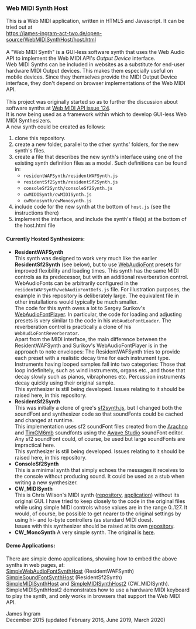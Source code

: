### Web MIDI Synth Host
This is a Web MIDI application, written in HTML5 and Javascript. It can be tried out at <br />
https://james-ingram-act-two.de/open-source/WebMIDISynthHost/host.html <br />
<br />
A "Web MIDI Synth" is a GUI-less software synth that uses the Web Audio API to implement the Web MIDI API's _Output Device_ interface.<br />
Web MIDI Synths can be included in websites as a substitute for end-user hardware MIDI Output devices. This makes them especially useful on mobile devices. Since they themselves provide the MIDI Output Device interface, they don't depend on browser implementations of the Web MIDI API.<br />
<br />
This project was originally started so as to further the discussion about software synths at [Web MIDI API issue 124](https://github.com/WebAudio/web-midi-api/issues/124).<br />
It is now being used as a framework within which to develop GUI-less Web MIDI Synthesizers.<br />
A new synth could be created as follows:
1. clone this repository.
2. create a new folder, parallel to the other synths' folders, for the new synth's files.
3. create a file that describes the new synth's interface using one of the existing synth definition files as a model. Such definitions can be found in:
   - `residentWAFSynth/residentWAFSynth.js`
   - `residentSf2Synth/residentSf2Synth.js`
   - `consoleSf2Synth/consoleSf2Synth.js`
   - `cwMIDISynth/cwMIDISynth.js`
   - `cwMonosynth/cwMonosynth.js`
4. include code for the new synth at the bottom of `host.js` (see the instructions there)
5. implement the interface, and include the synth's file(s) at the bottom of the host.html file

#### Currently Hosted Synthesizers:
* **ResidentWAFSynth**<br />
This synth was designed to work very much like the earlier **ResidentSf2Synth** (see below), but to use [WebAudioFont](https://github.com/surikov/webaudiofont) presets for improved flexibility and loading times. This synth has the same MIDI controls as its predecessor, but with an additional reverberation control.<br />
WebAudioFonts can be arbitrarily configured in the `residentWAFSynth/webAudioFontDefs.js` file. For illustration purposes, the example in this repository is deliberately large. The equivalent file in other installations would typically be much smaller.<br />
The code for this synth owes a lot to Sergey Surikov's [WebAudioFontPlayer](https://surikov.github.io/webaudiofont/npm/dist/WebAudioFontPlayer.js). In particular, the code for loading and adjusting presets is very similar to the code in his `WebAudioFontLoader`. The reverberation control is practically a clone of his `WebAudioFontReverberator`.<br />
Apart from the MIDI interface, the main difference between the ResidentWAFSynth and Surikov's WebAudioFontPlayer is in the approach to note envelopes: The ResidentWAFSynth tries to provide each preset with a realistic decay time for each instrument type. Instruments having looped samples fall into two categories: Those that loop indefinitely, such as wind instruments, organs etc., and those that decay slowly such as pianos, vibraphones etc. Percussion instruments decay quickly using their original sample. <br />
This synthesizer is still being developed. Issues relating to it should be raised here, in this repository.<br />
* **ResidentSf2Synth**<br />
This was initially a clone of gree's [sf2synth.js](https://github.com/gree/sf2synth.js), but I changed both the soundFont and synthesizer code so that soundFonts could be cached and changed at runtime.<br />
This implementation uses sf2 soundFont files created from the [Arachno](http://www.arachnosoft.com/main/soundfont.php) and [TimGM6mb](https://packages.debian.org/sid/sound/timgm6mb-soundfont) soundfonts using the [Awave Studio](https://www.fmjsoft.com/) soundFont editor. Any sf2 soundFont could, of course, be used but large soundFonts are impractical here.<br />
This synthesizer is still being developed. Issues relating to it should be raised here, in this repository.<br />
* **ConsoleSf2Synth**<br />
This is a minimal synth that simply echoes the messages it receives to the console without producing sound.
It could be used as a stub when writing a new synthesizer.
* **CW_MIDISynth**<br />
This is Chris Wilson's MIDI synth ([repository](https://github.com/cwilso/midi-synth), [application](https://webaudiodemos.appspot.com/midi-synth/index.html)) without its original GUI. I have tried to keep closely to the code in the original files while using simple MIDI controls whose values are in the range 0..127. It would, of course, be possible to get nearer to the original settings by using hi- and lo-byte controllers (as standard MIDI does).<br /> Issues with this synthesizer should be raised at its own [repository](https://github.com/cwilso/midi-synth).
* **CW_MonoSynth** A very simple synth. The original is [here](https://github.com/cwilso/monosynth).<br />

#### Demo Applications:
There are simple demo applications, showing how to embed the above synths in web pages, at:<br />
[SimpleWebAudioFontSynthHost](https://james-ingram-act-two.de/open-source/SimpleWebAudioFontSynthHost/host.html) (ResidentWAFSynth)<br />
[SimpleSoundFontSynthHost](https://james-ingram-act-two.de/open-source/SimpleSoundFontSynthHost/host.html) (ResidentSf2Synth)<br />
[SimpleMIDISynthHost](https://james-ingram-act-two.de/open-source/SimpleMIDISynthHost/host.html) and [SimpleMIDISynthHost2](https://james-ingram-act-two.de/open-source/SimpleMIDISynthHost2/host.html) (CW_MIDISynth).<br />
SimpleMIDISynthHost2 demonstrates how to use a hardware MIDI keyboard to play the synth, and only works in browsers that support the Web MIDI API.<br />

James Ingram<br />
December 2015 (updated February 2016, June 2019, March 2020)<br />




